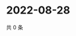 # 2022-08-28

共 0 条

<!-- BEGIN WEIBO -->
<!-- 最后更新时间 Sun Aug 28 2022 13:00:16 GMT+0800 (China Standard Time) -->

<!-- END WEIBO -->
